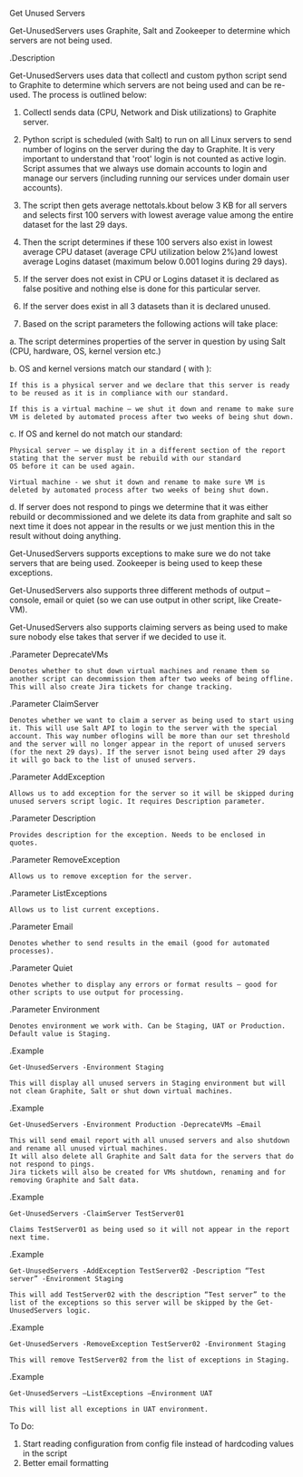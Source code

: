 Get Unused Servers

Get-UnusedServers uses Graphite, Salt and Zookeeper to determine which servers are not being used.

.Description

Get-UnusedServers uses data that collectl and custom python script send to Graphite to determine which servers are not being 
used and can be re-used. The process is outlined below:

1. Collectl sends data (CPU, Network and Disk utilizations) to Graphite server.

2. Python script is scheduled (with Salt) to run on all Linux servers to send number of logins on the server during the day to Graphite. It is very important to understand that 'root' login is not counted as active login. Script assumes that we always use domain accounts to login and manage our servers (including running our services under domain user accounts).

3. The script then gets average nettotals.kbout below 3 KB for all servers and selects first 100 servers with lowest average value among the entire dataset for the last 29 days.

4. Then the script determines if these 100 servers also exist in lowest average CPU dataset (average CPU utilization below 2%)and lowest average Logins dataset (maximum below 0.001 logins during 29 days).

5. If the server does not exist in CPU or Logins dataset it is declared as false positive and nothing else is done for this particular server.

6. If the server does exist in all 3 datasets than it is declared unused.

7. Based on the script parameters the following actions will take place:

a. The script determines properties of the server in question by using Salt (CPU, hardware, OS, kernel version etc.)

b. OS and kernel versions match our standard (<your linux version> with <your kernel>):

	If this is a physical server and we declare that this server is ready to be reused as it is in compliance with our standard.

	If this is a virtual machine – we shut it down and rename to make sure VM is deleted by automated process after two weeks of being shut down.

c. If OS and kernel do not match our standard:

	Physical server – we display it in a different section of the report stating that the server must be rebuild with our standard 
	OS before it can be used again.

	Virtual machine - we shut it down and rename to make sure VM is deleted by automated process after two weeks of being shut down.

d. If server does not respond to pings we determine that it was either rebuild or decommissioned and we delete its data from graphite and salt so next time it does not appear in the results or we just mention this in the result without doing anything.

Get-UnusedServers supports exceptions to make sure we do not take servers that are being used. Zookeeper is being used to keep these exceptions.

Get-UnusedServers also supports three different methods of output – console, email or quiet (so we can use output in other script, like Create-VM).

Get-UnusedServers also supports claiming servers as being used to make sure nobody else takes that server if we decided to use it.

.Parameter DeprecateVMs

	Denotes whether to shut down virtual machines and rename them so another script can decommission them after two weeks of being offline.
	This will also create Jira tickets for change tracking.

.Parameter ClaimServer

	Denotes whether we want to claim a server as being used to start using it. This will use Salt API to login to the server with the special account. This way number oflogins will be more than our set threshold and the server will no longer appear in the report of unused servers (for the next 29 days). If the server isnot being used after 29 days it will go back to the list of unused servers.

.Parameter AddException

	Allows us to add exception for the server so it will be skipped during unused servers script logic. It requires Description parameter.

.Parameter Description

	Provides description for the exception. Needs to be enclosed in quotes.

.Parameter RemoveException

	Allows us to remove exception for the server.

.Parameter ListExceptions

	Allows us to list current exceptions.

.Parameter Email

	Denotes whether to send results in the email (good for automated processes). 

.Parameter Quiet

	Denotes whether to display any errors or format results – good for other scripts to use output for processing.

.Parameter Environment

	Denotes environment we work with. Can be Staging, UAT or Production. Default value is Staging.

.Example

	Get-UnusedServers -Environment Staging

	This will display all unused servers in Staging environment but will not clean Graphite, Salt or shut down virtual machines.

.Example

	Get-UnusedServers -Environment Production -DeprecateVMs –Email

	This will send email report with all unused servers and also shutdown and rename all unused virtual machines. 
	It will also delete all Graphite and Salt data for the servers that do not respond to pings.
	Jira tickets will also be created for VMs shutdown, renaming and for removing Graphite and Salt data.

.Example

	Get-UnusedServers -ClaimServer TestServer01

	Claims TestServer01 as being used so it will not appear in the report next time.

.Example

	Get-UnusedServers -AddException TestServer02 -Description “Test server” -Environment Staging

	This will add TestServer02 with the description “Test server” to the list of the exceptions so this server will be skipped by the Get-UnusedServers logic.

.Example

	Get-UnusedServers -RemoveException TestServer02 -Environment Staging

	This will remove TestServer02 from the list of exceptions in Staging.

.Example

	Get-UnusedServers –ListExceptions –Environment UAT

	This will list all exceptions in UAT environment.

To Do:

1. Start reading configuration from config file instead of hardcoding values in the script
2. Better email formatting
